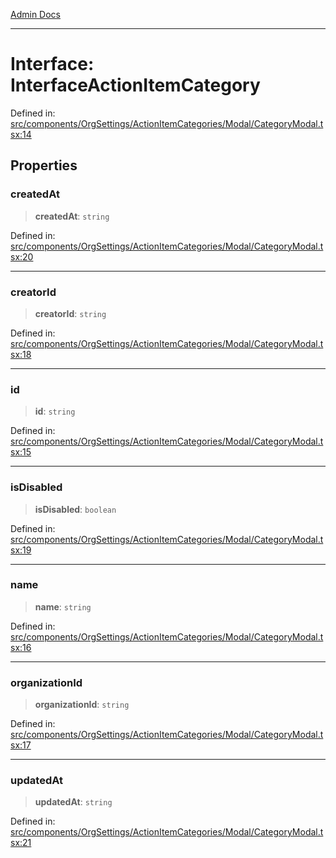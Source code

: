 [Admin Docs](/)

***

# Interface: InterfaceActionItemCategory

Defined in: [src/components/OrgSettings/ActionItemCategories/Modal/CategoryModal.tsx:14](https://github.com/PalisadoesFoundation/talawa-admin/blob/main/src/components/OrgSettings/ActionItemCategories/Modal/CategoryModal.tsx#L14)

## Properties

### createdAt

> **createdAt**: `string`

Defined in: [src/components/OrgSettings/ActionItemCategories/Modal/CategoryModal.tsx:20](https://github.com/PalisadoesFoundation/talawa-admin/blob/main/src/components/OrgSettings/ActionItemCategories/Modal/CategoryModal.tsx#L20)

***

### creatorId

> **creatorId**: `string`

Defined in: [src/components/OrgSettings/ActionItemCategories/Modal/CategoryModal.tsx:18](https://github.com/PalisadoesFoundation/talawa-admin/blob/main/src/components/OrgSettings/ActionItemCategories/Modal/CategoryModal.tsx#L18)

***

### id

> **id**: `string`

Defined in: [src/components/OrgSettings/ActionItemCategories/Modal/CategoryModal.tsx:15](https://github.com/PalisadoesFoundation/talawa-admin/blob/main/src/components/OrgSettings/ActionItemCategories/Modal/CategoryModal.tsx#L15)

***

### isDisabled

> **isDisabled**: `boolean`

Defined in: [src/components/OrgSettings/ActionItemCategories/Modal/CategoryModal.tsx:19](https://github.com/PalisadoesFoundation/talawa-admin/blob/main/src/components/OrgSettings/ActionItemCategories/Modal/CategoryModal.tsx#L19)

***

### name

> **name**: `string`

Defined in: [src/components/OrgSettings/ActionItemCategories/Modal/CategoryModal.tsx:16](https://github.com/PalisadoesFoundation/talawa-admin/blob/main/src/components/OrgSettings/ActionItemCategories/Modal/CategoryModal.tsx#L16)

***

### organizationId

> **organizationId**: `string`

Defined in: [src/components/OrgSettings/ActionItemCategories/Modal/CategoryModal.tsx:17](https://github.com/PalisadoesFoundation/talawa-admin/blob/main/src/components/OrgSettings/ActionItemCategories/Modal/CategoryModal.tsx#L17)

***

### updatedAt

> **updatedAt**: `string`

Defined in: [src/components/OrgSettings/ActionItemCategories/Modal/CategoryModal.tsx:21](https://github.com/PalisadoesFoundation/talawa-admin/blob/main/src/components/OrgSettings/ActionItemCategories/Modal/CategoryModal.tsx#L21)
